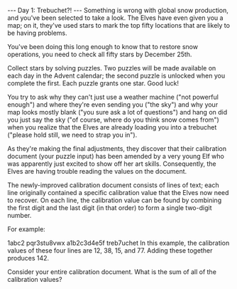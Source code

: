 --- Day 1: Trebuchet?! --- Something is wrong with global snow production, and
you've been selected to take a look. The Elves have even given you a map; on it,
they've used stars to mark the top fifty locations that are likely to be having
problems.

You've been doing this long enough to know that to restore snow operations, you
need to check all fifty stars by December 25th.

Collect stars by solving puzzles. Two puzzles will be made available on each day
in the Advent calendar; the second puzzle is unlocked when you complete the
first. Each puzzle grants one star. Good luck!

You try to ask why they can't just use a weather machine ("not powerful enough")
and where they're even sending you ("the sky") and why your map looks mostly
blank ("you sure ask a lot of questions") and hang on did you just say the sky
("of course, where do you think snow comes from") when you realize that the
Elves are already loading you into a trebuchet ("please hold still, we need to
strap you in").

As they're making the final adjustments, they discover that their calibration
document (your puzzle input) has been amended by a very young Elf who was
apparently just excited to show off her art skills. Consequently, the Elves are
having trouble reading the values on the document.

The newly-improved calibration document consists of lines of text; each line
originally contained a specific calibration value that the Elves now need to
recover. On each line, the calibration value can be found by combining the first
digit and the last digit (in that order) to form a single two-digit number.

For example:

1abc2 pqr3stu8vwx a1b2c3d4e5f treb7uchet In this example, the calibration values
of these four lines are 12, 38, 15, and 77. Adding these together produces 142.

Consider your entire calibration document. What is the sum of all of the
calibration values?
